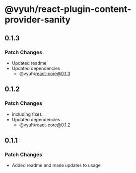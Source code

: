 # @vyuh/react-plugin-content-provider-sanity

## 0.1.3

### Patch Changes

- Updated readme
- Updated dependencies
  - @vyuh/react-core@0.1.3

## 0.1.2

### Patch Changes

- including fixes
- Updated dependencies
  - @vyuh/react-core@0.1.2

## 0.1.1

### Patch Changes

- Added readme and made updates to usage
